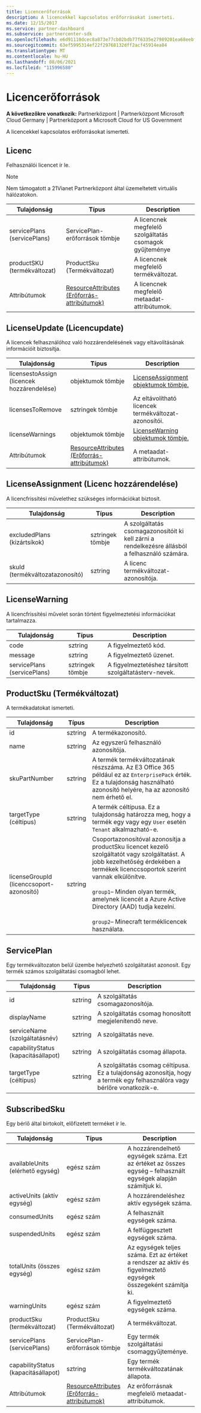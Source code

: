 ```yaml
---
title: Licencerőforrások
description: A licencekkel kapcsolatos erőforrásokat ismerteti.
ms.date: 12/15/2017
ms.service: partner-dashboard
ms.subservice: partnercenter-sdk
ms.openlocfilehash: e6d91110dcec8a873e77cb02bdb77f6335e27989201ea68eebf904c5159964c5
ms.sourcegitcommit: 63ef5995314ef22f29768132dff2acf45914ea84
ms.translationtype: MT
ms.contentlocale: hu-HU
ms.lasthandoff: 08/06/2021
ms.locfileid: "115996580"
---
```

# <a name="license-resources"></a>Licencerőforrások

**A következőkre vonatkozik:** Partnerközpont | Partnerközpont Microsoft Cloud Germany | Partnerközpont a Microsoft Cloud for US Government

A licencekkel kapcsolatos erőforrásokat ismerteti.

## <a name="license"></a>Licenc

Felhasználói licencet ír le.

>[!NOTE]
>Nem támogatott a 21Vianet Partnerközpont által üzemeltetett virtuális hálózatokon.

| Tulajdonság     | Típus                                                           | Description                                                    |
|--------------|----------------------------------------------------------------|----------------------------------------------------------------|
| servicePlans (servicePlans) | ServicePlan-erőforrások tömbje                                 | A licencnek megfelelő szolgáltatás csomagok gyűjteménye |
| productSKU (termékváltozat)   | ProductSku (Termékváltozat)                                                     | A licencnek megfelelő termékváltozat.        |
| Attribútumok   | [ResourceAttributes (Erőforrás-attribútumok)](utility-resources.md#resourceattributes) | A licencnek megfelelő metaadat-attribútumok.          |

## <a name="licenseupdate"></a>LicenseUpdate (Licencupdate)

A licencek felhasználóhoz való hozzárendelésének vagy eltávolításának információit biztosítja.

| Tulajdonság         | Típus                                                           | Description                                               |
|------------------|----------------------------------------------------------------|-----------------------------------------------------------|
| licensestoAssign (licencek hozzárendelése) | objektumok tömbje                                               | [LicenseAssignment objektumok tömbje.](#licenseassignment) |
| licensesToRemove | sztringek tömbje                                               | Az eltávolítható licencek termékváltozat-azonosítói.    |
| licenseWarnings  | objektumok tömbje                                               | [LicenseWarning objektumok tömbje.](#licensewarning)       |
| Attribútumok       | [ResourceAttributes (Erőforrás-attribútumok)](utility-resources.md#resourceattributes) | A metaadat-attribútumok.                                  |

## <a name="licenseassignment"></a>LicenseAssignment (Licenc hozzárendelése)

A licencfrissítési művelethez szükséges információkat biztosít.

| Tulajdonság      | Típus             | Description                                                                |
|---------------|------------------|----------------------------------------------------------------------------|
| excludedPlans (kizártsíkok) | sztringek tömbje | A szolgáltatás csomagazonosítóit ki kell zárni a rendelkezésre állásból a felhasználó számára. |
| skuId (termékváltozatazonosító)         | sztring           | A licenc termékváltozat-azonosítója.                                |

## <a name="licensewarning"></a>LicenseWarning

A licencfrissítési művelet során történt figyelmeztetési információkat tartalmazza.

| Tulajdonság     | Típus             | Description                                         |
|--------------|------------------|-----------------------------------------------------|
| code         | sztring           | A figyelmeztető kód.                                   |
| message      | sztring           | A figyelmeztető üzenet.                                |
| servicePlans (servicePlans) | sztringek tömbje | A figyelmeztetéshez társított szolgáltatásterv-nevek. |

## <a name="productsku"></a>ProductSku (Termékváltozat)

A termékadatokat ismerteti.

| Tulajdonság       | Típus             | Description                                         |
|----------------|------------------|-----------------------------------------------------|
| id             | sztring           | A termékazonosító.                             |
| name           | sztring           | Az egyszerű felhasználó azonosítója.                      |
| skuPartNumber  | sztring           | A termék termékváltozatának részszáma. Az E3 Office 365 például ez az `EnterprisePack` érték. Ez a tulajdonság használható azonosító helyére, ha az azonosító nem érhető el.                |
| targetType (céltípus)     | sztring           | A termék céltípusa. Ez a tulajdonság határozza meg, hogy a termék egy vagy egy `User` esetén `Tenant` alkalmazható-e.                                                                    |
| licenseGroupId (licenccsoport-azonosító) | sztring           | Csoportazonosítóval azonosítja a productSku licencet kezelő szolgáltatót vagy szolgáltatást. A jobb kezelhetőség érdekében a termékek licenccsoportok szerint vannak elkülönítve.<br/><br/>                                                                                     `group1`– Minden olyan termék, amelynek licencét a Azure Active Directory (AAD) tudja kezelni.<br/><br/>                                            `group2`– Minecraft terméklicencek használata.                                         |

## <a name="serviceplan"></a>ServicePlan

Egy termékváltozaton belül üzembe helyezhető szolgáltatást azonosít. Egy termék számos szolgáltatási csomagból lehet.

| Tulajdonság         | Típus   | Description                                                                                                       |
|------------------|--------|-------------------------------------------------------------------------------------------------------------------|
| id               | sztring | A szolgáltatás csomagazonosítója.                                                                                      |
| displayName      | sztring | A szolgáltatás csomag honosított megjelenítendő neve.                                                                  |
| serviceName (szolgáltatásnév)      | sztring | A szolgáltatás neve.                                                                                                 |
| capabilityStatus (kapacitásállapot) | sztring | A szolgáltatás csomag állapota.                                                                      |
| targetType (céltípus)       | sztring | A szolgáltatás csomag céltípusa. Ez a tulajdonság azonosítja, hogy a termék egy felhasználóra vagy bérlőre vonatkozik-e. |

## <a name="subscribedsku"></a>SubscribedSku

Egy bérlő által birtokolt, előfizetett terméket ír le.

| Tulajdonság         | Típus                                                           | Description                                                                                       |
|------------------|----------------------------------------------------------------|---------------------------------------------------------------------------------------------------|
| availableUnits (elérhető egység)   | egész szám                                                        | A hozzárendelhető egységek száma. Ezt az értéket az összes egység – felhasznált egységek alapján számítjuk ki. |
| activeUnits (aktív egység)      | egész szám                                                        | A hozzárendeléshez aktív egységek száma.                                                        |
| consumedUnits    | egész szám                                                        | A felhasznált egységek száma.                                                                     |
| suspendedUnits   | egész szám                                                        | A felfüggesztett egységek száma.                                                                    |
| totalUnits (összes egység)       | egész szám                                                        | Az egységek teljes száma. Ezt az értéket a rendszer az aktív és figyelmeztető egységek összegeként számítja ki.         |
| warningUnits     | egész szám                                                        | A figyelmeztető egységek száma.                                                                      |
| productSku (termékváltozat)       | ProductSku (Termékváltozat)                                                     | A termékváltozat.                                                                                  |
| servicePlans (servicePlans)     | ServicePlan-erőforrások tömbje                                 | Egy termék szolgáltatási csomaggyűjteménye.                                                     |
| capabilityStatus (kapacitásállapot) | sztring                                                         | Egy termék termékváltozatának állapota.                                                                      |
| Attribútumok       | [ResourceAttributes (Erőforrás-attribútumok)](utility-resources.md#resourceattributes) | Az erőforrásnak megfelelő metaadat-attribútumok.                                            |
